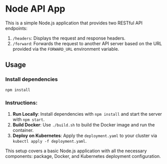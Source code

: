 # Node API App

This is a simple Node.js application that provides two RESTful API endpoints:
1. `/headers`: Displays the request and response headers.
2. `/forward`: Forwards the request to another API server based on the URL provided via the `FORWARD_URL` environment variable.

## Usage

### Install dependencies
```bash
npm install
```

### Instructions:

1. **Run Locally**: Install dependencies with `npm install` and start the server with `npm start`.
2. **Build Docker**: Use `./build.sh` to build the Docker image and run the container.
3. **Deploy on Kubernetes**: Apply the `deployment.yaml` to your cluster via `kubectl apply -f deployment.yaml`.

This setup covers a basic Node.js application with all the necessary components: package, Docker, and Kubernetes deployment configuration.

